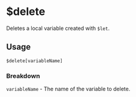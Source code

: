 # $delete
Deletes a local variable created with `$let`.

## Usage
```
$delete[variableName]
```

### Breakdown
`variableName` - The name of the variable to delete.
